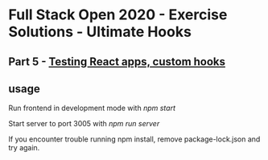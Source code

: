 # Full Stack Open 2020 - Exercise Solutions - Ultimate Hooks

## Part 5 - [Testing React apps, custom hooks](https://fullstackopen.com/en/part5)

## usage

Run frontend in development mode with _npm start_

Start server to port 3005 with _npm run server_

If you encounter trouble running npm install, remove package-lock.json and try again.
